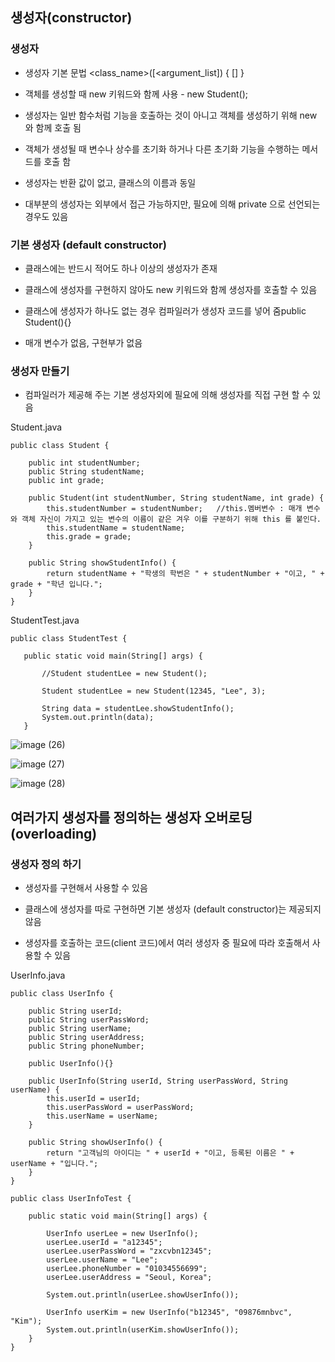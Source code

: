 ## 생성자(constructor)

### 생성자

- 생성자 기본 문법 <class_name>([<argument_list]) { [<statements>] }

- 객체를 생성할 때 new 키워드와 함께 사용 - new Student();

- 생성자는 일반 함수처럼 기능을 호출하는 것이 아니고 객체를 생성하기 위해 new 와 함께 호출 됨

- 객체가 생성될 때 변수나 상수를 초기화 하거나 다른 초기화 기능을 수행하는 메서드를 호출 함

- 생성자는 반환 값이 없고, 클래스의 이름과 동일

- 대부분의 생성자는 외부에서 접근 가능하지만, 필요에 의해 private 으로 선언되는 경우도 있음


### 기본 생성자 (default constructor)

- 클래스에는 반드시 적어도 하나 이상의 생성자가 존재

- 클래스에 생성자를 구현하지 않아도 new 키워드와 함께 생성자를 호출할 수 있음

- 클래스에 생성자가 하나도 없는 경우 컴파일러가 생성자 코드를 넣어 줌public Student(){}
- 매개 변수가 없음, 구현부가 없음

### 생성자 만들기

- 컴파일러가 제공해 주는 기본 생성자외에 필요에 의해 생성자를 직접 구현 할 수 있음

Student.java

```
public class Student {

	public int studentNumber;
	public String studentName;
	public int grade;

	public Student(int studentNumber, String studentName, int grade) {
		this.studentNumber = studentNumber;   //this.멤버변수 : 매개 변수와 객체 자신이 가지고 있는 변수의 이름이 같은 겨우 이를 구분하기 위해 this 를 붙인다.
		this.studentName = studentName;
		this.grade = grade;
	}

	public String showStudentInfo() {
		return studentName + "학생의 학번은 " + studentNumber + "이고, " + grade + "학년 입니다.";
	}
}
 ```
 StudentTest.java

 ```
public class StudentTest {

	public static void main(String[] args) {

		//Student studentLee = new Student();
		
		Student studentLee = new Student(12345, "Lee", 3);
		
		String data = studentLee.showStudentInfo();
		System.out.println(data);
	}
```

![image (26)](https://user-images.githubusercontent.com/105026909/191505445-78a673c5-a75a-44d0-918a-296ba7c48f09.png)

![image (27)](https://user-images.githubusercontent.com/105026909/191505517-a3226e49-779a-415b-8e1a-e6f99c5e65b3.png)

![image (28)](https://user-images.githubusercontent.com/105026909/191505544-2c6105db-4b0f-4b67-b077-c0f051d1dcf0.png)

## 여러가지 생성자를 정의하는 생성자 오버로딩(overloading)

### 생성자 정의 하기 

- 생성자를 구현해서 사용할 수 있음

- 클래스에 생성자를 따로 구현하면 기본 생성자 (default constructor)는 제공되지 않음

- 생성자를 호출하는 코드(client 코드)에서 여러 생성자 중 필요에 따라 호출해서 사용할 수 있음

UserInfo.java

```
public class UserInfo {

	public String userId;
	public String userPassWord;
	public String userName;
	public String userAddress;
	public String phoneNumber;

	public UserInfo(){}

	public UserInfo(String userId, String userPassWord, String userName) {
		this.userId = userId;
		this.userPassWord = userPassWord;
		this.userName = userName;
	}

	public String showUserInfo() {
		return "고객님의 아이디는 " + userId + "이고, 등록된 이름은 " + userName + "입니다.";
	}
}
```

```
public class UserInfoTest {

	public static void main(String[] args) {

		UserInfo userLee = new UserInfo();
		userLee.userId = "a12345";
		userLee.userPassWord = "zxcvbn12345";
		userLee.userName = "Lee";
		userLee.phoneNumber = "01034556699";
		userLee.userAddress = "Seoul, Korea";

		System.out.println(userLee.showUserInfo());

		UserInfo userKim = new UserInfo("b12345", "09876mnbvc", "Kim");
		System.out.println(userKim.showUserInfo());
	}
}
```



